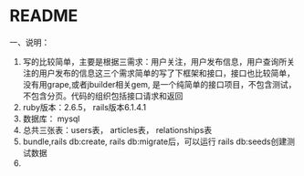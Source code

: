 # README

一、说明：
1. 写的比较简单，主要是根据三需求：用户关注，用户发布信息，用户查询所关注的用户发布的信息这三个需求简单的写了下框架和接口，接口也比较简单，没有用grape,或者jbuilder相关gem, 是一个纯简单的接口项目，不包含测试，不包含分页。代码的组织包括接口请求和返回
2. ruby版本：2.6.5， rails版本6.1.4.1
3. 数据库： mysql 
4. 总共三张表：users表， articles表， relationships表
5. bundle,rails db:create, rails db:migrate后，可以运行 rails db:seeds创建测试数据
6. 


